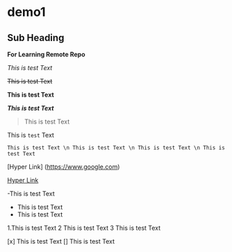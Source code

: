 # demo1
## Sub Heading

**For Learning Remote Repo**

*This is test Text*

~~This is test Text~~

__**This is test Text**__

***This is test Text***

> This is test Text

This is `test` Text

``
This is test Text \n
This is test Text \n
This is test Text \n
This is test Text
``


[Hyper Link] (https://www.google.com)


[Hyper Link](https://www.google.com)

-This is test Text
- This is test Text
- This is test Text

1.This is test Text
2 This is test Text
3 This is test Text

[x] This is test Text
[] This is test Text